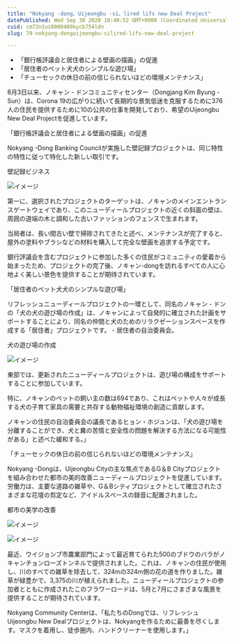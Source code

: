```yaml
---
title: "Nokyang -dong、Uijeongbu -si、lired lifs new Deal Project"
datePublished: Wed Sep 30 2020 18:40:52 GMT+0000 (Coordinated Universal Time)
cuid: cm72n1ui0000409kycb754ldn
slug: 79-nokyang-donguijeongbu-silired-lifs-new-deal-project

---
```



- 「銀行帳評議会と居住者による壁画の描画」の促進
- 「居住者のペット犬犬のシンプルな遊び場」
- 「チューセックの休日の前の信じられないほどの環境メンテナンス」

8月3日以来、ノキャン - ドンコミュニティセンター（Dongjang Kim Byung -Sun）は、Corona 19の広がりに続いて長期的な景気低迷を克服するために376人の住民を提供するために10の公共の仕事を開発しており、希望のUijeongbu New Deal Projectを促進しています。

「銀行帳評議会と居住者による壁画の描画」の促進

Nokyang -Dong Banking Councilが実施した壁記録プロジェクトは、同じ特性の特性に従って特化した新しい取引です。

壁記録ビジネス

![イメージ](https://cdn.hashnode.com/res/hashnode/image/upload/v1739408726631/81817ca4-b778-427a-af6e-95c1177ca0c2.jpeg)

第一に、選択されたプロジェクトのターゲットは、ノキャンのメインエントランスゲートウェイであり、このニューディールプロジェクトの近くの斜面の壁は、周囲の道端の木と調和した古いファッションのフェンスで生まれます。

当局者は、長い間古い壁で掃除されてきたと述べ、メンテナンスが完了すると、屋外の塗料やブラシなどの材料を購入して完全な壁画を追求する予定です。

銀行評議会を含むプロジェクトに参加した多くの住民がコミュニティの愛着から始まったため、プロジェクトの完了後、ノキャン-dongを訪れるすべての人に心地よく美しい景色を提供することが期待されています。

「居住者のペット犬犬のシンプルな遊び場」

リフレッシュニューディールプロジェクトの一環として、同名のノキャン - ドンの「犬の犬の遊び場の作成」は、ノキャンによって自発的に確立された計画をサポートすることにより、同名の仲間と犬のためのリラクゼーションスペースを作成する「居住者」プロジェクトです。 - 居住者の自治委員会。

犬の遊び場の作成

![イメージ](https://cdn.hashnode.com/res/hashnode/image/upload/v1739408728759/458920d7-1f07-478b-942a-5938b18fe9a3.jpeg)

東部では、更新されたニューディールプロジェクトは、遊び場の構成をサポートすることに参加しています。

特に、ノキャンのペットの飼い主の数は694であり、これはペットや人々が成長する犬の子育て家具の需要と共存する動物福祉環境の創造に貢献します。

ノキャンの住民の自治委員会の議長であるヒョン・ホジュンは、「犬の遊び場を分離することができ、犬と糞の苦情と安全性の問題を解決する方法になる可能性がある」と述べた緩和する。」

「チューセックの休日の前の信じられないほどの環境メンテナンス」

Nokyang -Dongは、Uijeongbu Cityの主な焦点であるG＆B Cityプロジェクトを組み合わせた都市の美的改善ニューディールプロジェクトを促進しています。労働力は、主要な道路の雑草や、G＆Bシティプロジェクトとして確立されたさまざまな花壇の剪定など、アイドルスペースの録音に配置されました。

都市の美学の改善

![イメージ](https://cdn.hashnode.com/res/hashnode/image/upload/v1739408731388/a8be0807-d73a-48b6-adee-e3c32e958226.jpeg)

![イメージ](https://cdn.hashnode.com/res/hashnode/image/upload/v1739408734225/c12825fb-871b-419e-b28b-c952296e4e50.jpeg)

最近、ウイジョンブ市農業部門によって最近育てられた500のブドウのバラがノキャンチョンローズトンネルで提供されました。これは、ノキャンの住民が使用し、川のすべての雑草を除去して、324mの324m側の花の道を作りました。雑草が緑豊かで、3,375の川が植えられました。ニューディールプロジェクトの参加者とともに作成されたこのフラワーロードは、5月と7月にさまざまな風景を提供することが期待されています。

Nokyang Community Centerは、「私たちのDongでは、リフレッシュUijeongbu New Dealプロジェクトは、Nokyangを作るために最善を尽くします。マスクを着用し、徒歩圏内、ハンドクリーナーを使用します。」